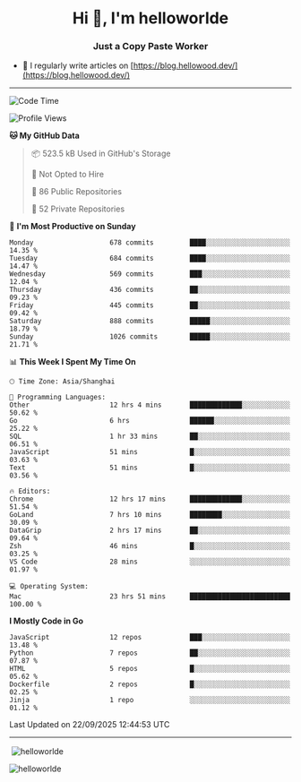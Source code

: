 <h1 align="center">Hi 👋, I'm helloworlde</h1>
<h3 align="center">Just a Copy Paste Worker</h3>

- 📝 I regularly write articles on [https://blog.hellowood.dev/](https://blog.hellowood.dev/)

<hr>


<!--START_SECTION:waka-->
![Code Time](http://img.shields.io/badge/Code%20Time-12%2C648%20hrs%2041%20mins-blue)

![Profile Views](http://img.shields.io/badge/Profile%20Views-0-blue)

**🐱 My GitHub Data** 

> 📦 523.5 kB Used in GitHub's Storage 
 > 
> 🚫 Not Opted to Hire
 > 
> 📜 86 Public Repositories 
 > 
> 🔑 52 Private Repositories 
 > 
📅 **I'm Most Productive on Sunday** 

```text
Monday                   678 commits         ████░░░░░░░░░░░░░░░░░░░░░   14.35 % 
Tuesday                  684 commits         ████░░░░░░░░░░░░░░░░░░░░░   14.47 % 
Wednesday                569 commits         ███░░░░░░░░░░░░░░░░░░░░░░   12.04 % 
Thursday                 436 commits         ██░░░░░░░░░░░░░░░░░░░░░░░   09.23 % 
Friday                   445 commits         ██░░░░░░░░░░░░░░░░░░░░░░░   09.42 % 
Saturday                 888 commits         █████░░░░░░░░░░░░░░░░░░░░   18.79 % 
Sunday                   1026 commits        █████░░░░░░░░░░░░░░░░░░░░   21.71 % 
```


📊 **This Week I Spent My Time On** 

```text
🕑︎ Time Zone: Asia/Shanghai

💬 Programming Languages: 
Other                    12 hrs 4 mins       █████████████░░░░░░░░░░░░   50.62 % 
Go                       6 hrs               ██████░░░░░░░░░░░░░░░░░░░   25.22 % 
SQL                      1 hr 33 mins        ██░░░░░░░░░░░░░░░░░░░░░░░   06.51 % 
JavaScript               51 mins             █░░░░░░░░░░░░░░░░░░░░░░░░   03.63 % 
Text                     51 mins             █░░░░░░░░░░░░░░░░░░░░░░░░   03.56 % 

🔥 Editors: 
Chrome                   12 hrs 17 mins      █████████████░░░░░░░░░░░░   51.54 % 
GoLand                   7 hrs 10 mins       ████████░░░░░░░░░░░░░░░░░   30.09 % 
DataGrip                 2 hrs 17 mins       ██░░░░░░░░░░░░░░░░░░░░░░░   09.64 % 
Zsh                      46 mins             █░░░░░░░░░░░░░░░░░░░░░░░░   03.25 % 
VS Code                  28 mins             ░░░░░░░░░░░░░░░░░░░░░░░░░   01.97 % 

💻 Operating System: 
Mac                      23 hrs 51 mins      █████████████████████████   100.00 % 
```

**I Mostly Code in Go** 

```text
JavaScript               12 repos            ███░░░░░░░░░░░░░░░░░░░░░░   13.48 % 
Python                   7 repos             ██░░░░░░░░░░░░░░░░░░░░░░░   07.87 % 
HTML                     5 repos             █░░░░░░░░░░░░░░░░░░░░░░░░   05.62 % 
Dockerfile               2 repos             █░░░░░░░░░░░░░░░░░░░░░░░░   02.25 % 
Jinja                    1 repo              ░░░░░░░░░░░░░░░░░░░░░░░░░   01.12 % 
```




 Last Updated on 22/09/2025 12:44:53 UTC
<!--END_SECTION:waka-->

<hr>
<p>
  &nbsp;<img align="center" src="https://github-readme-stats.vercel.app/api?username=helloworlde&show_icons=true&locale=en" alt="helloworlde" />
</p>

<p>
  <img align="center" src="https://github-readme-streak-stats.herokuapp.com/?user=helloworlde&" alt="helloworlde" />
</p>
